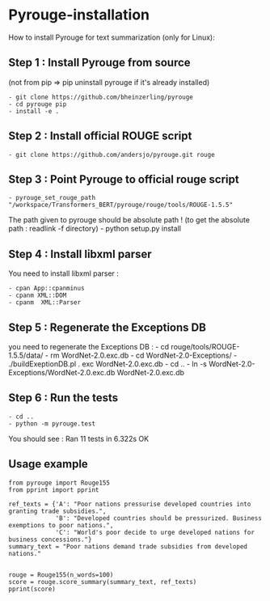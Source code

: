# Pyrouge-installation
How to install Pyrouge for text summarization (only for Linux):

## Step 1 : Install Pyrouge from source
(not from pip => pip uninstall pyrouge if it's already installed) 

    - git clone https://github.com/bheinzerling/pyrouge 
    - cd pyrouge pip 
    - install -e .

## Step 2 : Install official ROUGE script
    - git clone https://github.com/andersjo/pyrouge.git rouge

## Step 3 : Point Pyrouge to official rouge script
    - pyrouge_set_rouge_path "/workspace/Transformers_BERT/pyrouge/rouge/tools/ROUGE-1.5.5"
 The path given to pyrouge should be absolute path ! (to get the absolute path : readlink -f directory)
    - python setup.py install



## Step 4 : Install libxml parser
You need to install libxml parser :

    - cpan App::cpanminus
    - cpanm XML::DOM
    - cpanm  XML::Parser


## Step 5 : Regenerate the Exceptions DB
you need to regenerate the Exceptions DB : 
    - cd  rouge/tools/ROUGE-1.5.5/data/
    - rm WordNet-2.0.exc.db
    - cd WordNet-2.0-Exceptions/
    - ./buildExeptionDB.pl . exc WordNet-2.0.exc.db
    - cd ..
    - ln -s WordNet-2.0-Exceptions/WordNet-2.0.exc.db WordNet-2.0.exc.db


## Step 6 : Run the tests
    - cd ..
    - python -m pyrouge.test
    
    
You should see :
Ran 11 tests in 6.322s
OK


## Usage example
```
from pyrouge import Rouge155
from pprint import pprint

ref_texts = {'A': "Poor nations pressurise developed countries into granting trade subsidies.",
             'B': "Developed countries should be pressurized. Business exemptions to poor nations.",
             'C': "World's poor decide to urge developed nations for business concessions."}
summary_text = "Poor nations demand trade subsidies from developed nations."


rouge = Rouge155(n_words=100)
score = rouge.score_summary(summary_text, ref_texts)
pprint(score)
```
